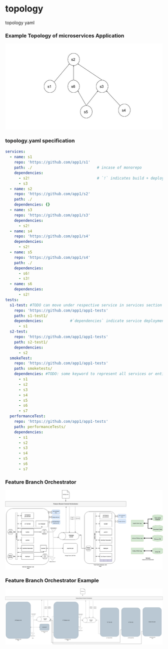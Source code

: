 # topology
topology yaml

### Example Topology of microservices Application
![topology](topology.jpg)


### topology.yaml specification

```yaml
services:
  - name: s1
    repo: 'https://github.com/app1/s1'
    path: ./                             # incase of monorepo
    dependencies:
      - s2!                              # `!` indicates build + deploy dependency and no `!` indicates only deploy dependency
      - s3
  - name: s2
    repo: 'https://github.com/app1/s2'
    path: ./
    dependencies: {}
  - name: s3
    repo: 'https://github.com/app1/s3'
    dependencies:
      - s2!
  - name: s4
    repo: 'https://github.com/app1/s4'
    dependencies:
      - s2!
  - name: s5
    repo: 'https://github.com/app1/s4'
    path: ./
    dependencies:
      - s6!
      - s3!
  - name: s6
    dependencies:
      - s2!
tests:
  s1-test: #TODO can move under respective service in services section
    repo: 'https://github.com/app1/app1-tests'
    path: s1-test1/
    dependencies:            #`dependencies` indicate service deployment dependencies i.e this test would get triggered only after `s1` is successfully deployed and ready to accept traffic
      - s1
  s2-test:
    repo: 'https://github.com/app1/app1-tests'
    path: s2-test1/
    dependencies:
      - s2
  smokeTest:
    repo: 'https://github.com/app1/app1-tests'
    path: smoketests/
    dependencies: #TODO: some keyword to represent all services or entire application
      - s1
      - s2
      - s3
      - s4
      - s5
      - s6
      - s7
  performanceTest:
    repo: 'https://github.com/app1/app1-tests'
    path: performanceTests/
    dependencies:
      - s1
      - s2
      - s3
      - s4
      - s5
      - s6
      - s7
```


### Feature Branch Orchestrator

![featurebranch-orchestrator](feature-branch-orchestrator.jpg)



### Feature Branch Orchestrator Example

![featurebranch-orchestrator-example](feature-branch-orchestrator-example.jpg)

